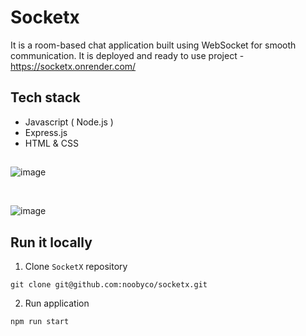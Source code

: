 # Socketx

It is a room-based chat application built using WebSocket for smooth communication. It is deployed and ready to use project - https://socketx.onrender.com/ 

## Tech stack

- Javascript ( Node.js )
- Express.js
- HTML & CSS

##
![image](https://github.com/noobyco/socketx/assets/59837486/e105fdc5-999e-46fd-925c-c1ef4999fd72)

<br>

![image](https://github.com/noobyco/socketx/assets/59837486/a938eae3-8bdd-486d-a5a2-f329df429e9c)


## Run it locally

1. Clone `SocketX` repository

```git clone git@github.com:noobyco/socketx.git```

2. Run application

```npm run start```